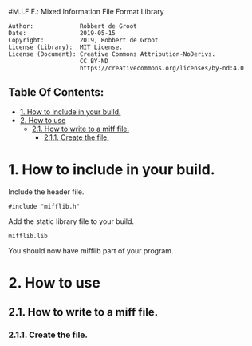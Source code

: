 #M.I.F.F.: Mixed Information File Format Library

```
Author:             Robbert de Groot
Date:               2019-05-15
Copyright:          2019, Robbert de Groot
License (Library):  MIT License.
License (Document): Creative Commons Attribution-NoDerivs.
                    CC BY-ND
                    https://creativecommons.org/licenses/by-nd:4.0
```

## Table Of Contents:

- [1. How to include in your build.](#1-how-to-include-in-your-build)
- [2. How to use](#2-how-to-use)
	- [2.1. How to write to a miff file.](#21-how-to-write-to-a-miff-file)
		- [2.1.1. Create the file.](#211-create-the-file)

# 1. How to include in your build.

Include the header file.

```
#include "mifflib.h"
```

Add the static library file to your build.

```
mifflib.lib
```

You should now have mifflib part of your program.

# 2. How to use

## 2.1. How to write to a miff file.

### 2.1.1. Create the file.